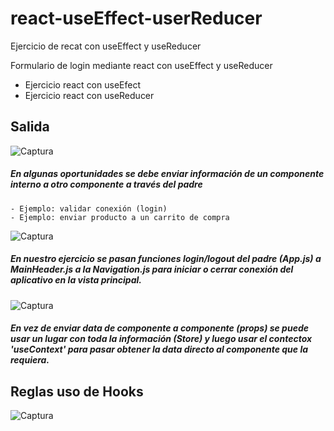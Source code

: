 # react-useEffect-userReducer
Ejercicio de recat con useEffect y useReducer

Formulario de login mediante react con useEffect y useReducer
- Ejercicio react con useEfect
- Ejercicio react con useReducer

## Salida
![Captura](https://user-images.githubusercontent.com/7141537/121817857-87536300-cc49-11eb-91ad-d5d571b9c134.PNG)
##### En algunas oportunidades se debe enviar información de un componente interno a otro componente a través del padre
    - Ejemplo: validar conexión (login)
    - Ejemplo: enviar producto a un carrito de compra
![Captura](https://user-images.githubusercontent.com/7141537/121818414-a7d0ec80-cc4c-11eb-943f-cd28ff03696d.PNG)

##### En nuestro ejercicio se pasan funciones login/logout del padre (App.js) a MainHeader.js a la Navigation.js para iniciar o cerrar conexión del aplicativo en la vista principal.
![Captura](https://user-images.githubusercontent.com/7141537/121818462-e5357a00-cc4c-11eb-9d42-88f0e22dd597.PNG)

##### En vez de enviar data de componente a componente (props) se puede usar un lugar con toda la información (Store) y luego usar el contectox 'useContext' para pasar obtener la data directo al componente que la requiera.

## Reglas uso de Hooks
![Captura](https://user-images.githubusercontent.com/7141537/121820668-bd98de80-cc59-11eb-808e-9ff37ad6dfc0.PNG)
